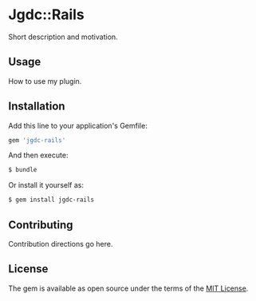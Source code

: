 # Jgdc::Rails
Short description and motivation.

## Usage
How to use my plugin.

## Installation
Add this line to your application's Gemfile:

```ruby
gem 'jgdc-rails'
```

And then execute:
```bash
$ bundle
```

Or install it yourself as:
```bash
$ gem install jgdc-rails
```

## Contributing
Contribution directions go here.

## License
The gem is available as open source under the terms of the [MIT License](http://opensource.org/licenses/MIT).
